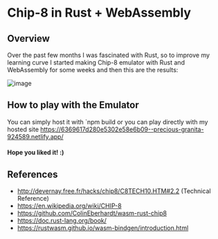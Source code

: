 # Chip-8 in Rust + WebAssembly #

## Overview ##

Over the past few months I was fascinated with Rust, so to improve my learning curve I started making Chip-8 emulator with Rust and WebAssembly for some weeks and then this are the results:

  ![image](https://user-images.githubusercontent.com/100306629/201592496-a2d150cf-9976-4c41-9879-d38d44ec60ed.png)

## How to play with the Emulator ##

You can simply host it with `npm build or you can play directly with my hosted site https://6369617d280e5302e58e6b09--precious-granita-924589.netlify.app/ <br/>
#### Hope you liked it! :) ####
## References ##

* http://devernay.free.fr/hacks/chip8/C8TECH10.HTM#2.2 (Technical Reference)
* https://en.wikipedia.org/wiki/CHIP-8
* https://github.com/ColinEberhardt/wasm-rust-chip8
* https://doc.rust-lang.org/book/
* https://rustwasm.github.io/wasm-bindgen/introduction.html
